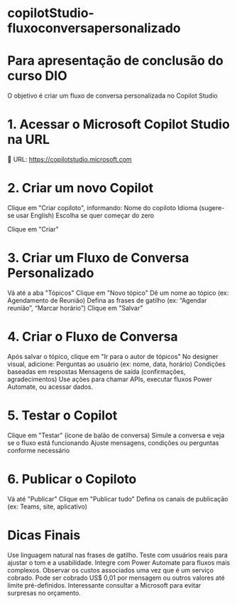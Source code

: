 # copilotStudio-fluxoconversapersonalizado

# Para apresentação de conclusão do curso DIO

O objetivo é criar um fluxo de conversa personalizada no Copilot Studio

# 1. Acessar o Microsoft Copilot Studio na URL
🔗 URL: https://copilotstudio.microsoft.com

# 2. Criar um novo Copilot
Clique em "Criar copiloto", informando:
Nome do copiloto
Idioma (sugere-se usar English)
Escolha se quer começar do zero

Clique em "Criar"

# 3. Criar um Fluxo de Conversa Personalizado
Vá até a aba "Tópicos"
Clique em "Novo tópico"
Dê um nome ao tópico (ex: Agendamento de Reunião)
Defina as frases de gatilho (ex: “Agendar reunião”, “Marcar horário”)
Clique em "Salvar"

# 4. Criar o Fluxo de Conversa
Após salvar o tópico, clique em "Ir para o autor de tópicos"
No designer visual, adicione:
Perguntas ao usuário (ex: nome, data, horário)
Condições baseadas em respostas
Mensagens de saída (confirmações, agradecimentos)
Use ações para chamar APIs, executar fluxos Power Automate, ou acessar dados.

# 5. Testar o Copilot
Clique em "Testar" (ícone de balão de conversa)
Simule a conversa e veja se o fluxo está funcionando
Ajuste mensagens, condições ou perguntas conforme necessário

# 6. Publicar o Copiloto
Vá até "Publicar"
Clique em "Publicar tudo"
Defina os canais de publicação (ex: Teams, site, aplicativo)

# Dicas Finais
Use linguagem natural nas frases de gatilho.
Teste com usuários reais para ajustar o tom e a usabilidade.
Integre com Power Automate para fluxos mais complexos.
Observar os custos associados uma vez que é um serviço cobrado. Pode ser cobrado US$ 0,01 por mensagem ou outros valores até limite pré-definidos.
Interessante consultar a Microsoft para evitar surpresas no orçamento.
